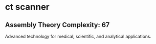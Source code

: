 # ct scanner

## Assembly Theory Complexity: 67
Advanced technology for medical, scientific, and analytical applications.
